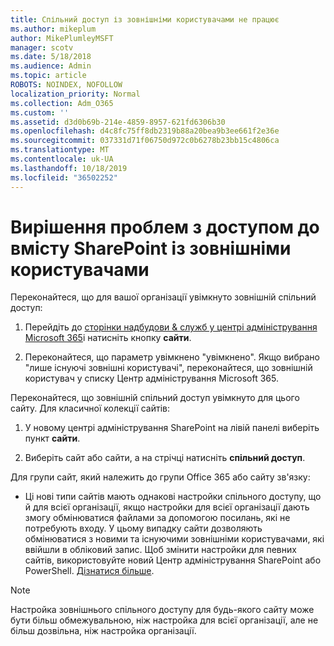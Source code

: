 ```yaml
---
title: Спільний доступ із зовнішніми користувачами не працює
ms.author: mikeplum
author: MikePlumleyMSFT
manager: scotv
ms.date: 5/18/2018
ms.audience: Admin
ms.topic: article
ROBOTS: NOINDEX, NOFOLLOW
localization_priority: Normal
ms.collection: Adm_O365
ms.custom: ''
ms.assetid: d3d0b69b-214e-4859-8957-621fd6306b30
ms.openlocfilehash: d4c8fc75ff8db2319b88a20bea9b3ee661f2e36e
ms.sourcegitcommit: 037331d71f06750d972c0b6278b23bb15c4806ca
ms.translationtype: MT
ms.contentlocale: uk-UA
ms.lasthandoff: 10/18/2019
ms.locfileid: "36502252"
---
```

# <a name="fix-problems-sharing-sharepoint-content-with-external-users"></a>Вирішення проблем з доступом до вмісту SharePoint із зовнішніми користувачами

Переконайтеся, що для вашої організації увімкнуто зовнішній спільний доступ:
  
1. Перейдіть до [сторінки надбудови &amp; служб у центрі адміністрування Microsoft 365](https://portal.office.com/adminportal/home#/Settings/ServicesAndAddIns)і натисніть кнопку **сайти**.
    
2. Переконайтеся, що параметр увімкнено "увімкнено". Якщо вибрано "лише існуючі зовнішні користувачі", переконайтеся, що зовнішній користувач у списку Центр адміністрування Microsoft 365.
    
Переконайтеся, що зовнішній спільний доступ увімкнуто для цього сайту. Для класичної колекції сайтів:
  
1. У новому центрі адміністрування SharePoint на лівій панелі виберіть пункт **сайти**.
    
2. Виберіть сайт або сайти, а на стрічці натисніть **спільний доступ**.
    
Для групи сайт, який належить до групи Office 365 або сайту зв'язку:
  
- Ці нові типи сайтів мають однакові настройки спільного доступу, що й для всієї організації, якщо настройки для всієї організації дають змогу обмінюватися файлами за допомогою посилань, які не потребують входу. У цьому випадку сайти дозволяють обмінюватися з новими та існуючими зовнішніми користувачами, які ввійшли в обліковий запис. Щоб змінити настройки для певних сайтів, використовуйте новий Центр адміністрування SharePoint або PowerShell. [Дізнатися більше](https://go.microsoft.com/fwlink/?linkid=871863).
    
> [!NOTE]
> Настройка зовнішнього спільного доступу для будь-якого сайту може бути більш обмежувальною, ніж настройка для всієї організації, але не більш дозвільна, ніж настройка організації. 
  

